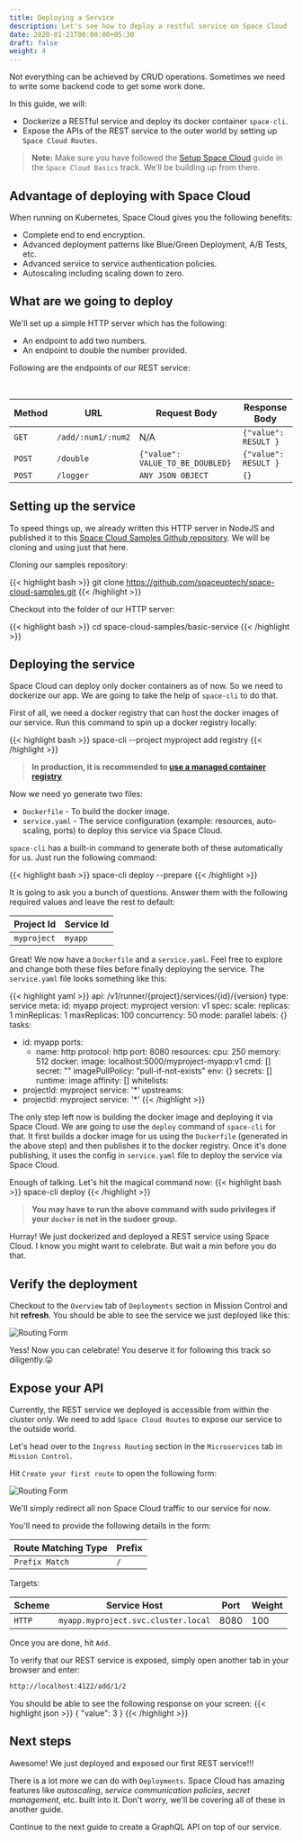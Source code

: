 ```yaml
---
title: Deploying a Service
description: Let's see how to deploy a restful service on Space Cloud
date: 2020-01-21T00:00:00+05:30
draft: false
weight: 4
---
```


Not everything can be achieved by CRUD operations. Sometimes we need to write some backend code to get some work done.

In this guide, we will:

- Dockerize a RESTful service and deploy its docker container `space-cli`.
- Expose the APIs of the REST service to the outer world by setting up `Space Cloud Routes`.

> **Note:** Make sure you have followed the [Setup Space Cloud](/space-cloud/basics/setup) guide in the `Space Cloud Basics` track. We'll be building up from there.

## Advantage of deploying with Space Cloud
When running on Kubernetes, Space Cloud gives you the following benefits:

- Complete end to end encryption.
- Advanced deployment patterns like Blue/Green Deployment, A/B Tests, etc.
- Advanced service to service authentication policies.
- Autoscaling including scaling down to zero.

## What are we going to deploy

We'll set up a simple HTTP server which has the following:

- An endpoint to add two numbers.
- An endpoint to double the number provided.

Following are the endpoints of our REST service:

<br>

| Method | URL                | Request Body                     | Response Body        |
|--------|--------------------|----------------------------------|----------------------|
| `GET`  | `/add/:num1/:num2` | N/A                              | `{"value": RESULT }` |
| `POST` | `/double`          | `{"value": VALUE_TO_BE_DOUBLED}` | `{"value": RESULT }` |
| `POST` | `/logger`          | `ANY JSON OBJECT`                | `{}`                 |

## Setting up the service

To speed things up, we already written this HTTP server in NodeJS and published it to this [Space Cloud Samples Github repository](https://github.com/spaceuptech/space-cloud-samples/). We will be cloning and using just that here. 

Cloning our samples repository:

{{< highlight bash >}}
git clone https://github.com/spaceuptech/space-cloud-samples.git
{{< /highlight >}}


Checkout into the folder of our HTTP server:

{{< highlight bash >}}
cd space-cloud-samples/basic-service
{{< /highlight >}}

## Deploying the service

Space Cloud can deploy only docker containers as of now. So we need to dockerize our app. We are going to take the help of `space-cli` to do that.

First of all, we need a docker registry that can host the docker images of our service. Run this command to spin up a docker registry locally:

{{< highlight bash >}}
space-cli --project myproject add registry
{{< /highlight >}}

> **In production, it is recommended to [use a managed container registry]()**

Now we need yo generate two files:

- `Dockerfile` - To build the docker image.
- `service.yaml` - The service configuration (example: resources, auto-scaling, ports) to deploy this service via Space Cloud.

`space-cli` has a built-in command to generate both of these automatically for us. Just run the following command:

{{< highlight bash >}}
space-cli deploy --prepare
{{< /highlight >}}

It is going to ask you a bunch of questions. Answer them with the following required values and leave the rest to default:

| Project Id  | Service Id |
|-------------|------------|
| `myproject` | `myapp`    | 

Great! We now have a `Dockerfile` and a `service.yaml`. Feel free to explore and change both these files before finally deploying the service. The `service.yaml` file looks something like this:

{{< highlight yaml >}}
api: /v1/runner/{project}/services/{id}/{version}
type: service
meta:
  id: myapp
  project: myproject
  version: v1
spec:
  scale:
    replicas: 1
    minReplicas: 1
    maxReplicas: 100
    concurrency: 50
    mode: parallel
  labels: {}
  tasks:
  - id: myapp
    ports:
    - name: http
      protocol: http
      port: 8080
    resources:
      cpu: 250
      memory: 512
    docker:
      image: localhost:5000/myproject-myapp:v1
      cmd: []
      secret: ""
      imagePullPolicy: "pull-if-not-exists"
    env: {}
    secrets: []
    runtime: image
  affinity: []
  whitelists:
  - projectId: myproject
    service: '*'
  upstreams:
  - projectId: myproject
    service: '*'
{{< /highlight >}}

The only step left now is building the docker image and deploying it via Space Cloud. We are going to use the `deploy` command of `space-cli` for that. It first builds a docker image for us using the `Dockerfile` (generated in the above step) and then publishes it to the docker registry. Once it's done publishing, it uses the config in `service.yaml` file to deploy the service via Space Cloud.

Enough of talking. Let's hit the magical command now:
{{< highlight bash >}}
space-cli deploy
{{< /highlight >}}

> **You  may have to run the above command with sudo privileges if your `docker` is not in the sudoer group.**

Hurray! We just dockerized and deployed a REST service using Space Cloud. I know you might want to celebrate. But wait a min before you do that.

## Verify the deployment

Checkout to the `Overview` tab of `Deployments` section in Mission Control and hit **refresh**. You should be able to see the service we just deployed like this:

![Routing Form](/images/screenshots/deployments.png)

Yess! Now you can celebrate! You deserve it for following this track so diligently.😛

## Expose your API

Currently, the REST service we deployed is accessible from within the cluster only. We need to add `Space Cloud Routes` to expose our service to the outside world.

Let's head over to the `Ingress Routing` section in the `Microservices` tab in `Mission Control`. 

Hit `Create your first route` to open the following form:

![Routing Form](/images/screenshots/add-ingress-routing-rule.png)

We'll simply redirect all non Space Cloud traffic to our service for now.

You'll need to provide the following details in the form:

| Route Matching Type | Prefix |
|---------------------|--------|
| `Prefix Match`      | `/`    |

Targets:

| Scheme | Service Host                        | Port | Weight |
|--------|-------------------------------------|------|--------|
| `HTTP` | `myapp.myproject.svc.cluster.local` | 8080 | 100    |

Once you are done, hit `Add`.

To verify that our REST service is exposed, simply open another tab in your browser and enter:
```bash
http://localhost:4122/add/1/2
```

You should be able to see the following response on your screen:
{{< highlight json >}}
{
  "value": 3
}
{{< /highlight >}}

## Next steps

Awesome! We just deployed and exposed our first REST service!!!

There is a lot more we can do with `Deployments`. Space Cloud has amazing features like _autoscaling_, _service communication policies_, _secret management_, etc. built into it. Don't worry, we'll be covering all of these in another guide.

Continue to the next guide to create a GraphQL API on top of our service.